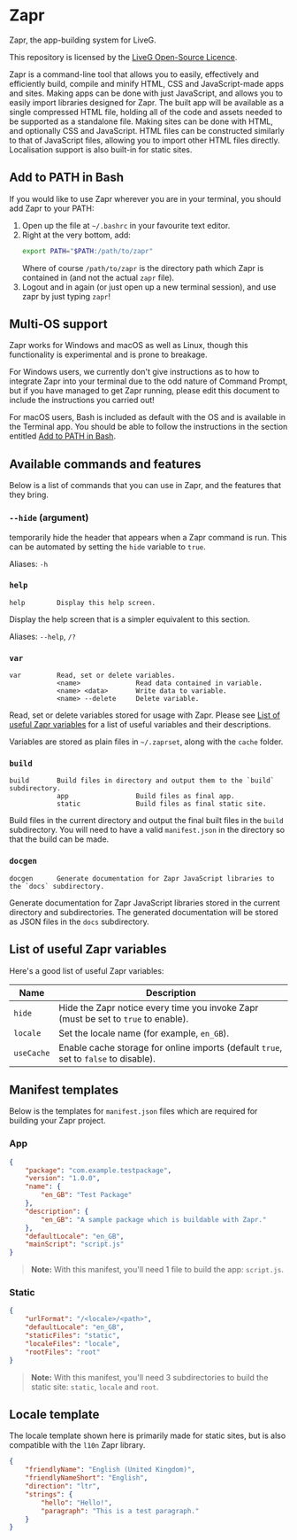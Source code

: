 # Zapr
Zapr, the app-building system for LiveG.

This repository is licensed by the [LiveG Open-Source Licence](https://github.com/LiveG-Development/Zapr/blob/master/LICENCE.md).

Zapr is a command-line tool that allows you to easily, effectively and efficiently build, compile and minify HTML, CSS and JavaScript-made apps and sites. Making apps can be done with just JavaScript, and allows you to easily import libraries designed for Zapr. The built app will be available as a single compressed HTML file, holding all of the code and assets needed to be supported as a standalone file. Making sites can be done with HTML, and optionally CSS and JavaScript. HTML files can be constructed similarly to that of JavaScript files, allowing you to import other HTML files directly. Localisation support is also built-in for static sites.

## Add to PATH in Bash
If you would like to use Zapr wherever you are in your terminal, you should add Zapr to your PATH:

1. Open up the file at `~/.bashrc` in your favourite text editor.
2. Right at the very bottom, add:
    ```bash
    export PATH="$PATH:/path/to/zapr"
    ```
    Where of course `/path/to/zapr` is the directory path which Zapr is contained in (and not the actual `zapr` file).
3. Logout and in again (or just open up a new terminal session), and use zapr by just typing `zapr`!

## Multi-OS support
Zapr works for Windows and macOS as well as Linux, though this functionality is experimental and is prone to breakage.

For Windows users, we currently don't give instructions as to how to integrate Zapr into your terminal due to the odd nature of Command Prompt, but if you have managed to get Zapr running, please edit this document to include the instructions you carried out!

For macOS users, Bash is included as default with the OS and is available in the Terminal app. You should be able to follow the instructions in the section entitled [Add to PATH in Bash](https://github.com/LiveG-Development/Zapr#add-to-path-in-bash).

## Available commands and features
Below is a list of commands that you can use in Zapr, and the features that they bring.

### `--hide` (argument)
temporarily hide the header that appears when a Zapr command is run. This can be automated by setting the `hide` variable to `true`.

Aliases: `-h`

### `help`
```
help        Display this help screen.
```

Display the help screen that is a simpler equivalent to this section.

Aliases: `--help`, `/?`

### `var`
```
var         Read, set or delete variables.
            <name>              Read data contained in variable.
            <name> <data>       Write data to variable.
            <name> --delete     Delete variable.
```

Read, set or delete variables stored for usage with Zapr. Please see [List of useful Zapr variables](https://github.com/LiveG-Development/Zapr#list-of-useful-zapr-variables) for a list of useful variables and their descriptions.

Variables are stored as plain files in `~/.zaprset`, along with the `cache` folder.

### `build`
```
build       Build files in directory and output them to the `build` subdirectory.
            app                 Build files as final app.
            static              Build files as final static site.
```

Build files in the current directory and output the final built files in the `build` subdirectory. You will need to have a valid `manifest.json` in the directory so that the build can be made.

### `docgen`
```
docgen      Generate documentation for Zapr JavaScript libraries to the `docs` subdirectory.
```

Generate documentation for Zapr JavaScript libraries stored in the current directory and subdirectories. The generated documentation will be stored as JSON files in the `docs` subdirectory.

## List of useful Zapr variables
Here's a good list of useful Zapr variables:

| Name       | Description                                                                          |
|------------|--------------------------------------------------------------------------------------|
| `hide`     | Hide the Zapr notice every time you invoke Zapr (must be set to `true` to enable).   |
| `locale`   | Set the locale name (for example, `en_GB`).                                          |
| `useCache` | Enable cache storage for online imports (default `true`, set to `false` to disable). |

## Manifest templates
Below is the templates for `manifest.json` files which are required for building your Zapr project.

### App
```json
{
    "package": "com.example.testpackage",
    "version": "1.0.0",
    "name": {
        "en_GB": "Test Package"
    },
    "description": {
        "en_GB": "A sample package which is buildable with Zapr."
    },
    "defaultLocale": "en_GB",
    "mainScript": "script.js"
}
```

> **Note:** With this manifest, you'll need 1 file to build the app: `script.js`.

### Static
```json
{
    "urlFormat": "/<locale>/<path>",
    "defaultLocale": "en_GB",
    "staticFiles": "static",
    "localeFiles": "locale",
    "rootFiles": "root"
}
```

> **Note:** With this manifest, you'll need 3 subdirectories to build the static site: `static`, `locale` and `root`.

## Locale template
The locale template shown here is primarily made for static sites, but is also compatible with the `l10n` Zapr library.

```json
{
    "friendlyName": "English (United Kingdom)",
    "friendlyNameShort": "English",
    "direction": "ltr",
    "strings": {
        "hello": "Hello!",
        "paragraph": "This is a test paragraph."
    }
}
```
